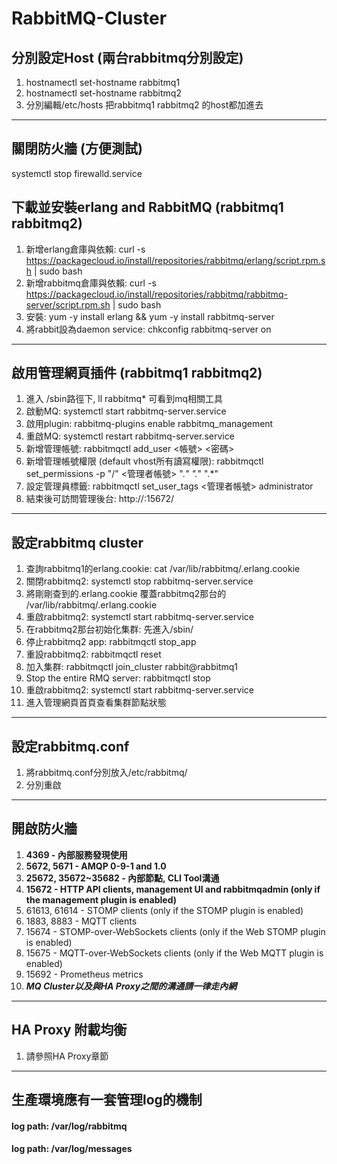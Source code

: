 # RabbitMQ-Cluster

## 分別設定Host (兩台rabbitmq分別設定)
1. hostnamectl set-hostname rabbitmq1
2. hostnamectl set-hostname rabbitmq2
3. 分別編輯/etc/hosts 把rabbitmq1 rabbitmq2 的host都加進去
***
## 關閉防火牆 (方便測試)
systemctl stop firewalld.service

## 下載並安裝erlang and RabbitMQ (rabbitmq1 rabbitmq2)
1. 新增erlang倉庫與依賴: curl -s https://packagecloud.io/install/repositories/rabbitmq/erlang/script.rpm.sh | sudo bash
2. 新增rabbitmq倉庫與依賴: curl -s https://packagecloud.io/install/repositories/rabbitmq/rabbitmq-server/script.rpm.sh | sudo bash
3. 安裝: yum -y install erlang && yum -y install rabbitmq-server
4. 將rabbit設為daemon service: chkconfig rabbitmq-server on
***
## 啟用管理網頁插件 (rabbitmq1 rabbitmq2)
1. 進入 /sbin路徑下, ll rabbitmq* 可看到mq相關工具
2. 啟動MQ: systemctl start rabbitmq-server.service
3. 啟用plugin: rabbitmq-plugins enable rabbitmq_management
4. 重啟MQ: systemctl restart rabbitmq-server.service
5. 新增管理帳號: rabbitmqctl add_user <帳號> <密碼>
6. 新增管理帳號權限 (default vhost所有讀寫權限): rabbitmqctl set_permissions -p "/" <管理者帳號> ".*" ".*" ".*"
7. 設定管理員標籤: rabbitmqctl set_user_tags <管理者帳號> administrator
8. 結束後可訪問管理後台: http://<ip>:15672/
***
## 設定rabbitmq cluster
1. 查詢rabbitmq1的erlang.cookie: cat /var/lib/rabbitmq/.erlang.cookie
2. 關閉rabbitmq2: systemctl stop rabbitmq-server.service
3. 將剛剛查到的.erlang.cookie 覆蓋rabbitmq2那台的 /var/lib/rabbitmq/.erlang.cookie
4. 重啟rabbitmq2: systemctl start rabbitmq-server.service
5. 在rabbitmq2那台初始化集群: 先進入/sbin/
6. 停止rabbitmq2 app: rabbitmqctl stop_app
7. 重設rabbitmq2: rabbitmqctl reset
8. 加入集群: rabbitmqctl join_cluster rabbit@rabbitmq1
9. Stop the entire RMQ server: rabbitmqctl stop
10. 重啟rabbitmq2: systemctl start rabbitmq-server.service
11. 進入管理網頁首頁查看集群節點狀態
***
## 設定rabbitmq.conf
1. 將rabbitmq.conf分別放入/etc/rabbitmq/
2. 分別重啟
***
## 開啟防火牆
1. **4369 - 內部服務發現使用**
2. **5672, 5671 - AMQP 0-9-1 and 1.0**
3. **25672, 35672~35682 - 內部節點, CLI Tool溝通**
4. **15672 - HTTP API clients, management UI and rabbitmqadmin (only if the management plugin is enabled)**
5. 61613, 61614 - STOMP clients (only if the STOMP plugin is enabled)
6. 1883, 8883 - MQTT clients
7. 15674 - STOMP-over-WebSockets clients (only if the Web STOMP plugin is enabled)
8. 15675 - MQTT-over-WebSockets clients (only if the Web MQTT plugin is enabled)
9. 15692 - Prometheus metrics
10. ***MQ Cluster以及與HA Proxy之間的溝通請一律走內網***
***
## HA Proxy 附載均衡
1. 請參照HA Proxy章節
***
## 生產環境應有一套管理log的機制

#### log path: /var/log/rabbitmq
#### log path: /var/log/messages
